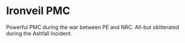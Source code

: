 # Ironveil PMC

Powerful PMC during the war between PE and NRC. All-but obliterated during the Ashfall Incident.
